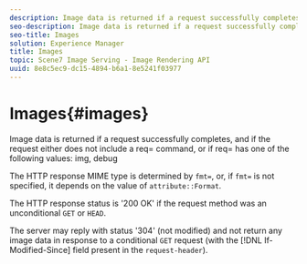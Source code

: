 ```yaml
---
description: Image data is returned if a request successfully completes, and if the request either does not include a req= command, or if req= has one of the following values  img, debug
seo-description: Image data is returned if a request successfully completes, and if the request either does not include a req= command, or if req= has one of the following values  img, debug
seo-title: Images
solution: Experience Manager
title: Images
topic: Scene7 Image Serving - Image Rendering API
uuid: 8e8c5ec9-dc15-4894-b6a1-8e5241f03977
---
```


# Images{#images}

Image data is returned if a request successfully completes, and if the request either does not include a req= command, or if req= has one of the following values: img, debug

The HTTP response MIME type is determined by `fmt=`, or, if `fmt=` is not specified, it depends on the value of `attribute::Format`.

The HTTP response status is '200 OK' if the request method was an unconditional `GET` or `HEAD`.

The server may reply with status '304' (not modified) and not return any image data in response to a conditional `GET` request (with the [!DNL If-Modified-Since] field present in the `request-header`). 
